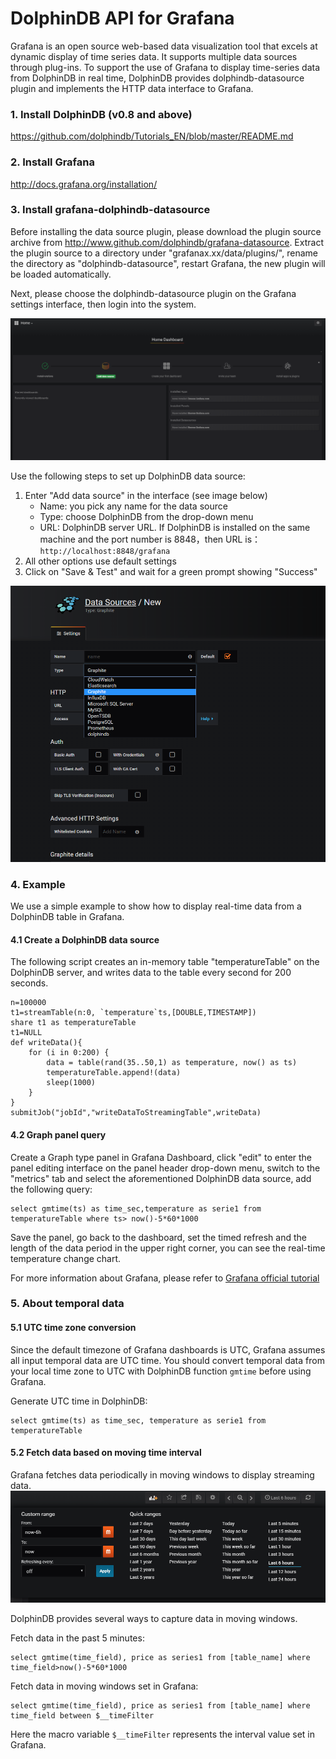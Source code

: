 # DolphinDB API for Grafana

Grafana is an open source web-based data visualization tool that excels at dynamic display of time series data. It supports multiple data sources through plug-ins. To support the use of Grafana to display time-series data from DolphinDB in real time, DolphinDB provides dolphindb-datasource plugin and implements the HTTP data interface to Grafana. 

### 1. Install DolphinDB (v0.8 and above)

https://github.com/dolphindb/Tutorials_EN/blob/master/README.md

### 2. Install Grafana

http://docs.grafana.org/installation/

### 3. Install grafana-dolphindb-datasource

Before installing the data source plugin, please download the plugin source archive from http://www.github.com/dolphindb/grafana-datasource. Extract the plugin source to a directory under "grafanax.xx/data/plugins/", rename the directory as "dolphindb-datasource", restart Grafana, the new plugin will be loaded automatically.

Next, please choose the dolphindb-datasource plugin on the Grafana settings interface, then login into the system. 

 ![image](img/1.PNG)

Use the following steps to set up DolphinDB data source:

1. Enter "Add data source" in the interface (see image below)
    * Name: you pick any name for the data source
    * Type: choose DolphinDB from the drop-down menu
    * URL: DolphinDB server URL. If DolphinDB is installed on the same machine and the port number is 8848，then URL is：```http://localhost:8848/grafana```
2. All other options use default settings
3. Click on "Save & Test" and wait for a green prompt showing "Success"

![image](img/2.PNG)
   

### 4. Example

We use a simple example to show how to display real-time data from a DolphinDB table in Grafana.

#### 4.1 Create a DolphinDB data source

The following script creates an in-memory table "temperatureTable" on the DolphinDB server, and writes data to the table every second for 200 seconds.
```
n=100000
t1=streamTable(n:0, `temperature`ts,[DOUBLE,TIMESTAMP])
share t1 as temperatureTable
t1=NULL
def writeData(){
	for (i in 0:200) {
		data = table(rand(35..50,1) as temperature, now() as ts)
		temperatureTable.append!(data)
		sleep(1000)
	}
}
submitJob("jobId","writeDataToStreamingTable",writeData)
```

#### 4.2 Graph panel query

Create a Graph type panel in Grafana Dashboard, click "edit" to enter the panel editing interface on the panel header drop-down menu, switch to the "metrics" tab and select the aforementioned DolphinDB data source, add the following query:
```
select gmtime(ts) as time_sec,temperature as serie1 from temperatureTable where ts> now()-5*60*1000
```

Save the panel, go back to the dashboard, set the timed refresh and the length of the data period in the upper right corner, you can see the real-time temperature change chart.

For more information about Grafana, please refer to [Grafana official tutorial](http://docs.grafana.org/guides/getting_started/)


### 5. About temporal data

#### 5.1 UTC time zone conversion

Since the default timezone of Grafana dashboards is UTC, Grafana assumes all input temporal data are UTC time. You should convert temporal data from your local time zone to UTC with DolphinDB function `gmtime` before using Grafana. 

Generate UTC time in DolphinDB:
```
select gmtime(ts) as time_sec, temperature as serie1 from temperatureTable
```
#### 5.2 Fetch data based on moving time interval

Grafana fetches data periodically in moving windows to display streaming data.
 ![image](img/4.PNG)

DolphinDB provides several ways to capture data in moving windows.

Fetch data in the past 5 minutes:

```
select gmtime(time_field), price as series1 from [table_name] where time_field>now()-5*60*1000
```

Fetch data in moving windows set in Grafana:

```
select gmtime(time_field), price as series1 from [table_name] where time_field between $__timeFilter
```

Here the macro variable `$__timeFilter` represents the interval value set in Grafana.

